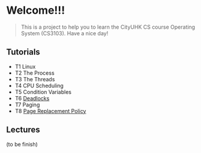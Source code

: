 # Welcome!!!
> This is a project to help you to learn the CityUHK CS course Operating System (CS3103). Have a nice day!
## Tutorials
- T1 Linux
- T2 The Process
- T3 The Threads
- T4 CPU Scheduling
- T5 Condition Variables
- T6 [Deadlocks](https://github.com/Cuber-Feng/CityU-CS3103/blob/main/CS3103-T6-Deadlock.md)
- T7 Paging
- T8 [Page Replacement Policy](https://github.com/Cuber-Feng/CityU-CS3103/blob/main/CS3103-T8-Page%20Replacement%20Policy.md)

## Lectures
(to be finish)

